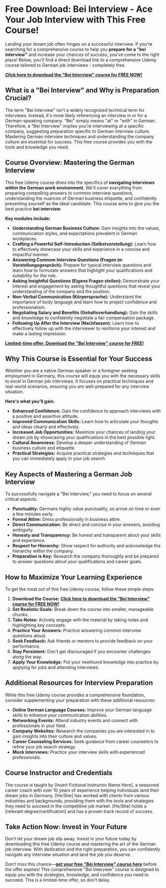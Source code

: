 # Free Download: Bei Interview - Ace Your Job Interview with This Free Course!

Landing your dream job often hinges on a successful interview. If you're searching for a comprehensive course to help you **prepare for a "bei interview"** and increase your chances of success, you've come to the right place! Below, you'll find a direct download link to a comprehensive Udemy course tailored to German job interviews - completely free.

[**Click here to download the "Bei Interview" course for FREE NOW!**](https://udemywork.com/bei-interview)

## What is a "Bei Interview" and Why is Preparation Crucial?

The term "Bei Interview" isn't a widely recognized technical term for interviews. Instead, it's more likely referencing an interview in or for a German-speaking company. "Bei" simply means "at" or "with" in German. Therefore, a "Bei Interview" implies you're interviewing *at* a specific company, suggesting preparation specific to German interview culture. Mastering German interview techniques and understanding the company culture are essential for success. This free course provides you with the tools and knowledge you need.

## Course Overview: Mastering the German Interview

This free Udemy course dives into the specifics of **navigating interviews within the German work environment**. We'll cover everything from preparing compelling answers to common interview questions, understanding the nuances of German business etiquette, and confidently presenting yourself as the ideal candidate. This course aims to give you the best practice **bei interview**.

**Key modules include:**

*   **Understanding German Business Culture:** Gain insights into the values, communication styles, and expectations prevalent in German workplaces.
*   **Crafting a Powerful Self-Introduction (Selbstvorstellung):** Learn how to effectively showcase your skills and experience in a concise and impactful manner.
*   **Answering Common Interview Questions (Fragen im Vorstellungsgespräch):** Prepare for typical interview questions and learn how to formulate answers that highlight your qualifications and suitability for the role.
*   **Asking Insightful Questions (Eigene Fragen stellen):** Demonstrate your interest and engagement by asking thoughtful questions that reveal your understanding of the company and the position.
*   **Non-Verbal Communication (Körpersprache):** Understand the importance of body language and learn how to project confidence and professionalism.
*   **Negotiating Salary and Benefits (Gehaltsverhandlung):** Gain the skills and knowledge to confidently negotiate a fair compensation package.
*   **Following Up After the Interview (Nachfassen):** Learn how to effectively follow up with the interviewer to reinforce your interest and make a lasting impression.

[**Limited-time offer: Download the "Bei Interview" course for FREE!**](https://udemywork.com/bei-interview)

## Why This Course is Essential for Your Success

Whether you are a native German speaker or a foreigner seeking employment in Germany, this course will equip you with the necessary skills to excel in German job interviews. It focuses on practical techniques and real-world scenarios, ensuring you are well-prepared for any interview situation.

**Here's what you'll gain:**

*   **Enhanced Confidence:** Gain the confidence to approach interviews with a positive and assertive attitude.
*   **Improved Communication Skills:** Learn how to articulate your thoughts and ideas clearly and effectively.
*   **Increased Job Opportunities:** Maximize your chances of landing your dream job by showcasing your qualifications in the best possible light.
*   **Cultural Awareness:** Develop a deeper understanding of German business culture and etiquette.
*   **Practical Strategies:** Acquire practical strategies and techniques that you can immediately apply in your job search.

## Key Aspects of Mastering a German Job Interview

To successfully navigate a "Bei Interview," you need to focus on several critical aspects:

*   **Punctuality:** Germans highly value punctuality, so arrive on time or even a few minutes early.
*   **Formal Attire:** Dress professionally in business attire.
*   **Direct Communication:** Be direct and concise in your answers, avoiding ambiguity.
*   **Honesty and Transparency:** Be honest and transparent about your skills and experience.
*   **Respect for Hierarchy:** Show respect for authority and acknowledge the hierarchy within the company.
*   **Preparation is Key:** Research the company thoroughly and be prepared to answer questions about your qualifications and career goals.

## How to Maximize Your Learning Experience

To get the most out of this free Udemy course, follow these simple steps:

1.  **Download the Course:** [**Click here to download the "Bei Interview" course for FREE NOW!**](https://udemywork.com/bei-interview)
2.  **Set Realistic Goals:** Break down the course into smaller, manageable chunks.
3.  **Take Notes:** Actively engage with the material by taking notes and highlighting key concepts.
4.  **Practice Your Answers:** Practice answering common interview questions aloud.
5.  **Seek Feedback:** Ask friends or mentors to provide feedback on your performance.
6.  **Stay Persistent:** Don't get discouraged if you encounter challenges along the way.
7.  **Apply Your Knowledge:** Put your newfound knowledge into practice by applying for jobs and attending interviews.

## Additional Resources for Interview Preparation

While this free Udemy course provides a comprehensive foundation, consider supplementing your preparation with these additional resources:

*   **Online German Language Courses:** Improve your German language skills to enhance your communication abilities.
*   **Networking Events:** Attend industry events and connect with professionals in your field.
*   **Company Websites:** Research the companies you are interested in to gain insights into their culture and values.
*   **Career Counseling Services:** Seek guidance from career counselors to refine your job search strategy.
*   **Mock Interviews:** Practice your interview skills with experienced professionals.

## Course Instructor and Credentials

The course is taught by [Insert Fictional Instructor Name Here], a seasoned career coach with over 10 years of experience helping individuals land their dream jobs in Germany. [He/She] has worked with clients from various industries and backgrounds, providing them with the tools and strategies they need to succeed in the competitive job market. [He/She] holds a [relevant degree/certification] and has a proven track record of success.

## Take Action Now: Invest in Your Future

Don't let your dream job slip away. Invest in your future today by downloading this free Udemy course and mastering the art of the German job interview. With dedication and the right preparation, you can confidently navigate any interview situation and land the job you deserve.

Don’t miss this chance—**[get your free "Bei Interview" course here](https://udemywork.com/bei-interview)** before the offer expires! This comprehensive "Bei Interview" course is designed to equip you with the strategies, knowledge, and confidence you need to succeed. This is a limited-time offer, so don't delay.
